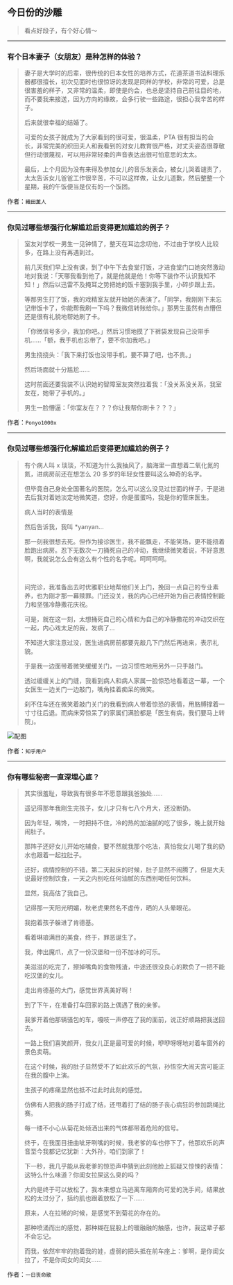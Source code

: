 ## 今日份的沙雕

> 看点好段子，有个好心情～


 
---

### 有个日本妻子（女朋友）是种怎样的体验？

> 妻子是大学时的后辈，很传统的日本女性的培养方式，花道茶道书法料理乐器都很擅长，初次见面时也很惊讶的发现是同样的学校，非常的可爱，总是很害羞的样子，又非常的温柔，即使是约会，也总是坚持自己前往目的地，而不要我来接送，因为方向的缘故，会多行驶一些路途，很担心我辛苦的样子。
> 
> 后来就很幸福的结婚了。
> 
> 可爱的女孩子就成为了大家看到的很可爱，很温柔，PTA 很有担当的会长，非常完美的织田夫人和我看到的对女儿教育很严格，对丈夫姿态很尊敬但行动很蔑视，可以用非常轻柔的声音表达出很可怕意思的太太。
> 
> 最后，上个月因为没有来得及参加女儿的音乐发表会，被女儿哭着谴责了，太太告诉女儿爸爸工作很辛苦，不可以这样做，让女儿道歉，然后整整一个星期，我的午饭便当是仅有的一个饭团。


作者：`織田薫人`

---

### 你见过哪些想强行化解尴尬后变得更加尴尬的例子？

> 室友对学校一男生一见钟情了，整天在耳边念叨他，不过由于学校人比较多，在路上没有再遇到过。
> 
> 前几天我们早上没有课，到了中午下去食堂打饭，才进食堂门口她突然激动地对我说：「天哪我看到他了，就是他就是他！你等下装作不认识我知不知！」然后以迅雷不及掩耳之势把她的饭卡塞到我手里，小碎步跟上去。
> 
> 等那男生打了饭，我的戏精室友就开始她的表演了。「同学，我刚刚下来忘记带饭卡了，你能帮我刷一下吗？我微信转账给你。」那男生虽然有点懵但还是很有礼貌地帮她刷了卡。
> 
> 「你微信号多少，我加你吧。」然后习惯地摸了下裤袋发现自己没带手机……「额，我手机也忘带了，要不你加我吧。」
> 
> 男生挠挠头：「我下来打饭也没带手机，要不算了吧，也不贵。」
> 
> 然后场面就十分尴尬……
> 
> 这时前面还要我装不认识她的智障室友突然拉着我：「没关系没关系，我室友在，她带了手机的。」
> 
> 男生一脸懵逼：「你室友在？？？你让我帮你刷卡？？？」


作者：`Ponyo1000x`

---

### 你见过哪些想强行化解尴尬后变得更加尴尬的例子？

> 有个病人叫 x 琰琰，不知道为什么我抽风了，脑海里一直想着二氧化氮的氮，进病房前还在想怎么 20 多岁的年轻女性要叫这么神奇的名字。
> 
> 但毕竟自己身处全国著名的医院，怎么可以这么没见过世面的样子，于是进去后我对着她淡定地微笑道，您好，你是蛋蛋吗，我是你的管床医生。
> 
> 病人当时的表情是
> 
> 然后告诉我，我叫 *yanyan…
> 
> 那一刻我很想去死。但作为接诊医生，我不能飘走，不能笑场，更不能捂着脸跑出病房。忍下无数次一刀捅死自己的冲动，我继续微笑着说，不好意思啊，我就说怎么会有这么有个性的名字呢。呵呵呵呵。
> 
>  
> 
> 问完诊，我准备出去时优雅职业地帮他们关上门，挽回一点自己的专业素养，也为刚才那一幕赎罪。门还没关，我的内心已经开始为自己表情控制能力和坚强冷静撒花庆祝。
> 
> 可是，就在这一刻，太想捅死自己的心情和为自己的冷静撒花的冲动交织在一起，内心戏太足的我，发病了…
> 
> 不知道大家注意过没，医生进病房前都要先敲几下门然后再进来，表示礼貌。
> 
> 于是我一边面带着微笑缓缓关门，一边习惯性地用另外一只手敲门。
> 
> 透过缓缓关上的门缝，我看到病人和病人家属一脸惊恐地看着这一幕，一个女医生一边关门一边敲门，嘴角挂着痴呆的微笑。
> 
> 刹不住车还在微笑着敲门关门的我看到病人带着惊恐的表情，用胳膊撑着一寸寸往后退。而病床旁惊呆了的家属们满脸都是「医生有病，我们要马上转院」。



![配图](http://pic4.zhimg.com/70/v2-914c0040e6efb8f9b29e1cba6da3d997_b.jpg)


作者：`知乎用户`

---

### 你有哪些秘密一直深埋心底？

> 其实很羞耻，导致我有很多年不愿意跟我爸独处……
> 
> 遥记得那年我刚生完孩子，女儿才只有七八个月大，还没断奶。
> 
> 因为年轻，嘴馋，一时把持不住，冷的热的加油腻的吃了很多，晚上就开始闹肚子。
> 
> 那阵子还好女儿开始吃辅食，要不然就我那个吃法，真怕我女儿喝了我的奶水也跟着一起拉肚子。
> 
> 还好，病情控制的不错，第二天起床的时候，肚子显然不闹腾了，但是大夫说最好控制饮食，一天之内别吃任何油腻的东西别喝任何饮料。
> 
> 显然，我高估了我自己。
> 
> 记得那一天阳光明媚，秋老虎果然名不虚传，晒的人头晕眼花。
> 
> 我抱着孩子躲进了肯德基。
> 
> 看着琳琅满目的美食，终于，罪恶诞生了。
> 
> 我，伸出魔爪，点了一份汉堡和一份不加冰的可乐。
> 
> 美滋滋的吃完了，擦掉嘴角的食物残渣，中途还很没良心的欺负了一把不能吃汉堡的女儿。
> 
> 走出肯德基的大门，感觉世界真美好啊！
> 
> 到了下午，在准备打车回家的路上偶遇了我的亲爹。
> 
> 我爹开着他那辆骚包的车，嘎吱一声停在了我的面前，说正好顺路把我送回去。
> 
> 一路上我们喜笑颜开，我女儿正是最可爱的时候，咿咿呀呀地对着车窗外的景色卖萌。
> 
> 在这个时候，我的肚子显然受不了如此欢乐的气氛，孙悟空大闹天宫可能正在我的腹中上演。
> 
> 生孩子的疼痛显然也抵不过此时此刻的感觉。
> 
> 仿佛有人把我的肠子打成了结，还甩着打了结的肠子丧心病狂的参加跳绳比赛。
> 
> 每一缕不小心从菊花处倾洒出来的气体都带着危险的信号。
> 
> 终于，在我面目扭曲呲牙咧嘴的时候，我老爹的车也停下了，他那欢乐的声音至今我都记忆犹新：大外孙，咱们到家了！
> 
> 下一秒，我几乎能从我老爹的惊恐声中猜到此刻他脸上狐疑又惊悚的表情：这特么什么味道？你闺女拉屎这么臭的吗？
> 
> 大约是终于可以放松了，我本来想立马逃离车厢奔向可爱的洗手间，结果放松的太过分了，括约肌也跟着放松了一下……
> 
> 原来，人在拉稀的时候，是感觉不到菊花的存在的。
> 
> 那种喷涌而出的感觉，那种糊在屁股上的暖融融的触感，也许，我这辈子都不会忘记。
> 
> 而我，依然牢牢的抱着我的娃，虚弱的把头抵在前车座上：爹啊，是你闺女拉了，不是你闺女的闺女……


作者：`一日丧命散`